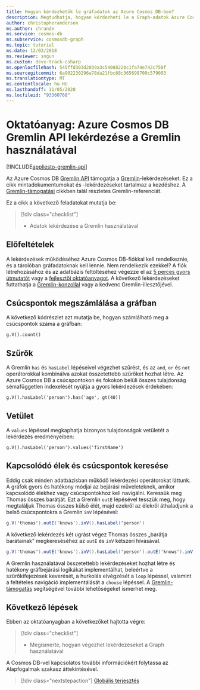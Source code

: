 ```yaml
---
title: Hogyan kérdezhetők le gráfadatok az Azure Cosmos DB-ben?
description: Megtudhatja, hogyan kérdezheti le a Graph-adatok Azure Cosmos DB Gremlin-lekérdezések használatával
author: christopheranderson
ms.author: chrande
ms.service: cosmos-db
ms.subservice: cosmosdb-graph
ms.topic: tutorial
ms.date: 12/03/2018
ms.reviewer: sngun
ms.custom: devx-track-csharp
ms.openlocfilehash: 545ffd303d2039a3c54088220c1fa74e742c750f
ms.sourcegitcommit: 6a902230296a78da21fbc68c365698709c579093
ms.translationtype: MT
ms.contentlocale: hu-HU
ms.lasthandoff: 11/05/2020
ms.locfileid: "93360768"
---
```

# <a name="tutorial-query-azure-cosmos-db-gremlin-api-by-using-gremlin"></a>Oktatóanyag: Azure Cosmos DB Gremlin API lekérdezése a Gremlin használatával
[!INCLUDE[appliesto-gremlin-api](includes/appliesto-gremlin-api.md)]

Az Azure Cosmos DB [Gremlin API](graph-introduction.md) támogatja a [Gremlin](https://github.com/tinkerpop/gremlin/wiki)-lekérdezéseket. Ez a cikk mintadokumentumokat és -lekérdezéseket tartalmaz a kezdéshez. A [Gremlin-támogatási](gremlin-support.md) cikkben talál részletes Gremlin-referenciát.

Ez a cikk a következő feladatokat mutatja be: 

> [!div class="checklist"]
> * Adatok lekérdezése a Gremlin használatával

## <a name="prerequisites"></a>Előfeltételek

A lekérdezések működéséhez Azure Cosmos DB-fiókkal kell rendelkeznie, és a tárolóban gráfadatoknak kell lennie. Nem rendelkezik ezekkel? A fiók létrehozásához és az adatbázis feltöltéséhez végezze el az [5 perces gyors útmutatót](create-graph-dotnet.md) vagy a [fejlesztői oktatóanyagot](tutorial-query-graph.md). A következő lekérdezéseket futtathatja a [Gremlin-konzollal](https://tinkerpop.apache.org/docs/current/reference/#gremlin-console) vagy a kedvenc Gremlin-illesztőjével.

## <a name="count-vertices-in-the-graph"></a>Csúcspontok megszámlálása a gráfban

A következő kódrészlet azt mutatja be, hogyan számlálható meg a csúcspontok száma a gráfban:

```
g.V().count()
```

## <a name="filters"></a>Szűrők

A Gremlin `has` és `hasLabel` lépéseivel végezhet szűrést, és az `and`, `or` és `not` operátorokkal kombinálva azokat összetettebb szűrőket hozhat létre. Az Azure Cosmos DB a csúcspontokon és fokokon belüli összes tulajdonság sémafüggetlen indexelését nyújtja a gyors lekérdezések érdekében:

```
g.V().hasLabel('person').has('age', gt(40))
```

## <a name="projection"></a>Vetület

A `values` lépéssel megkaphatja bizonyos tulajdonságok vetületét a lekérdezés eredményeiben:

```
g.V().hasLabel('person').values('firstName')
```

## <a name="find-related-edges-and-vertices"></a>Kapcsolódó élek és csúcspontok keresése

Eddig csak minden adatbázisban működő lekérdezési operátorokat láttunk. A gráfok gyors és hatékony módjai az bejárási műveleteknek, amikor kapcsolódó élekhez vagy csúcspontokhoz kell navigálni. Keressük meg Thomas összes barátját. Ezt a Gremlin `outE` lépésével tesszük meg, hogy megtaláljuk Thomas összes külső élét, majd ezekről az élekről áthaladjunk a belső csúcspontokra a Gremlin `inV` lépésével:

```cs
g.V('thomas').outE('knows').inV().hasLabel('person')
```

A következő lekérdezés két ugrást végez Thomas összes „barátja barátainak” megkereséséhez az `outE` és `inV` kétszeri hívásával. 

```cs
g.V('thomas').outE('knows').inV().hasLabel('person').outE('knows').inV().hasLabel('person')
```

A Gremlin használatával összetettebb lekérdezéseket hozhat létre és hatékony gráfbejárási logikákat implementálhat, beleértve a szűrőkifejezések keverését, a hurkolás elvégzését a `loop` lépéssel, valamint a feltételes navigáció implementálását a `choose` lépéssel. A [Gremlin-támogatás](gremlin-support.md) segítségével további lehetőségeket ismerhet meg.

## <a name="next-steps"></a>Következő lépések

Ebben az oktatóanyagban a következőket hajtotta végre:

> [!div class="checklist"]
> * Megismerte, hogyan végezhet lekérdezéseket a Graph használatával 

A Cosmos DB-vel kapcsolatos további információkért folytassa az Alapfogalmak szakasz áttekintésével.

> [!div class="nextstepaction"]
> [Globális terjesztés](distribute-data-globally.md) 

